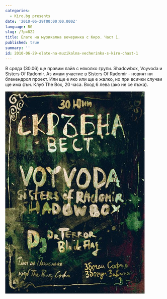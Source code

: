 ```yaml
---
categories:
  - Kiro.bg presents
date: '2010-06-29T00:00:00.000Z'
language: BG
slug: /?p=822
title: Елате на музикална вечеринка с Киро. Част 1.
published: true
summary: ''
id: 2010-06-29-elate-na-muzikalna-vecherinka-s-kiro-chast-1
---
```


В сряда (30.06) ще правим лайв с няколко групи. Shadowbox, Voyvoda и Sisters Of Radomir. Аз имам участие в Sisters Of Radomir - новият ни блекендрол проект. Или ще е яко или ще е жалко, но при всички случаи ще има фън. Клуб The Box, 20 часа. Вход 6 лева (ако не се лъжа). 

![](https://raw.githubusercontent.com/kirilchristov/blog_images/main/2010/06/zbogom.jpg)
